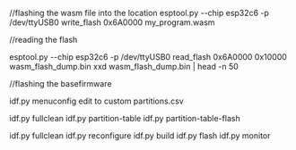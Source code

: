 //flashing the wasm file into the location 
esptool.py --chip esp32c6 -p /dev/ttyUSB0 write_flash 0x6A0000 my_program.wasm

//reading the flash

esptool.py --chip esp32c6 -p /dev/ttyUSB0 read_flash 0x6A0000 0x10000 wasm_flash_dump.bin
xxd wasm_flash_dump.bin | head -n 50


//flashing the basefirmware

idf.py menuconfig
edit to custom partitions.csv

idf.py fullclean
idf.py partition-table
idf.py partition-table-flash

idf.py fullclean
idf.py reconfigure
idf.py build
idf.py flash
idf.py monitor
